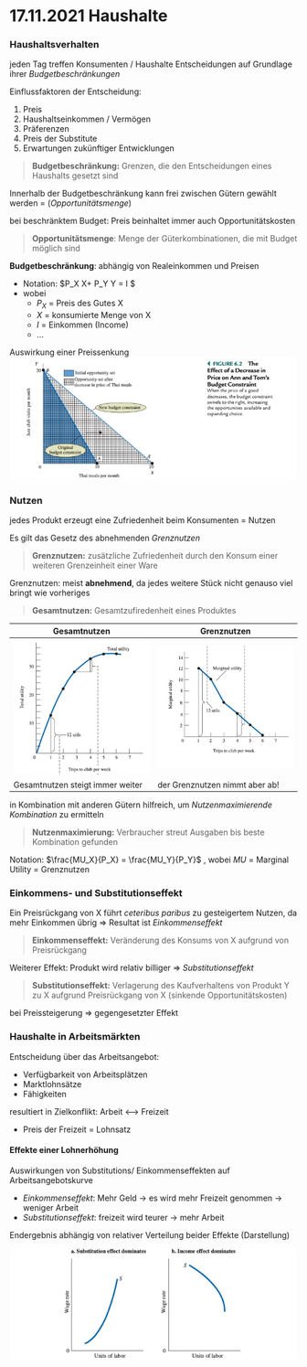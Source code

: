 # 17.11.2021 Haushalte



### Haushaltsverhalten

jeden Tag treffen Konsumenten / Haushalte Entscheidungen auf Grundlage ihrer *Budgetbeschränkungen*

Einflussfaktoren der Entscheidung:

1. Preis
2. Haushaltseinkommen / Vermögen
3. Präferenzen
4. Preis der Substitute
5. Erwartungen zukünftiger Entwicklungen

> **Budgetbeschränkung:** Grenzen, die den Entscheidungen eines Haushalts gesetzt sind

Innerhalb der Budgetbeschränkung kann frei zwischen Gütern gewählt werden = (*Opportunitätsmenge*)

bei beschränktem Budget: Preis beinhaltet immer auch Opportunitätskosten

> **Opportunitätsmenge**: Menge der Güterkombinationen, die mit Budget möglich sind

**Budgetbeschränkung**: abhängig von Realeinkommen und Preisen

- Notation: $P_X X+ P_Y Y = I $
- wobei
    - $P_X$ = Preis des Gutes X
    - *X* = konsumierte Menge von X
    - $I$ = Einkommen (Income)
    - ...

Auswirkung einer Preissenkung![21-11-17_11-31](../images/21-11-17_11-31.jpg)

 

### Nutzen

jedes Produkt erzeugt eine Zufriedenheit beim Konsumenten = Nutzen

Es gilt das Gesetz des abnehmenden *Grenznutzen*

> **Grenznutzen:** zusätzliche Zufriedenheit durch den Konsum einer weiteren Grenzeinheit einer Ware

Grenznutzen: meist **abnehmend**, da jedes weitere Stück nicht genauso viel bringt wie vorheriges

> **Gesamtnutzen:** Gesamtzufiredenheit eines Produktes

| Gesamtnutzen                                    | Grenznutzen                                     |
| ----------------------------------------------- | ----------------------------------------------- |
| ![21-11-17_11-38](../images/21-11-17_11-38.jpg) | ![21-11-17_11-37](../images/21-11-17_11-37.jpg) |
| Gesamtnutzen steigt immer weiter                | der Grenznutzen nimmt aber ab!                  |

in Kombination mit anderen Gütern hilfreich, um *Nutzenmaximierende Kombination* zu ermitteln

> **Nutzenmaximierung:** Verbraucher streut Ausgaben bis beste Kombination gefunden

Notation: $\frac{MU_X}{P_X} = \frac{MU_Y}{P_Y}$ , wobei *MU* = Marginal Utility = Grenznutzen



### Einkommens- und Substitutionseffekt

Ein Preisrückgang von X führt *ceteribus paribus* zu gesteigertem Nutzen, da mehr Einkommen übrig => Resultat ist *Einkommenseffekt*

> **Einkommenseffekt:** Veränderung des Konsums von X aufgrund von Preisrückgang

Weiterer Effekt: Produkt wird relativ billiger => *Substitutionseffekt*

> **Substitutionseffekt:** Verlagerung des Kaufverhaltens von Produkt Y zu X aufgrund Preisrückgang von X (sinkende Opportunitätskosten)

bei Preissteigerung => gegengesetzter Effekt



### Haushalte in Arbeitsmärkten

Entscheidung über das Arbeitsangebot:

- Verfügbarkeit von Arbeitsplätzen
- Marktlohnsätze
- Fähigkeiten

resultiert in Zielkonflikt: Arbeit <--> Freizeit
- Preis der Freizeit = Lohnsatz

#### Effekte einer Lohnerhöhung

Auswirkungen von Substitutions/ Einkommenseffekten auf Arbeitsangebotskurve

- *Einkommenseffekt*: Mehr Geld -> es wird mehr Freizeit genommen -> weniger Arbeit
- *Substitutionseffekt*: freizeit wird teurer -> mehr Arbeit

Endergebnis abhängig von relativer Verteilung beider Effekte (Darstellung)

![21-11-17_12-13](../images/21-11-17_12-13.jpg)


